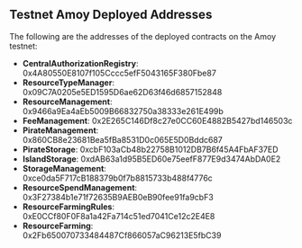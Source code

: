 ## Testnet Amoy Deployed Addresses

The following are the addresses of the deployed contracts on the Amoy testnet:

- **CentralAuthorizationRegistry**: 0x4A80550E8107f105Cccc5efF5043165F380Fbe87
- **ResourceTypeManager**: 0x09C7A0205e5ED1595D6ae62D63f46d6857152848
- **ResourceManagement**: 0x9466a9Ea4aEb5009B66832750a38333e261E499b
- **FeeManagement**: 0x2E265C146Df8c27e0CC60E4882B5427bd146503c
- **PirateManagement**: 0x860CB8e23681Bea5fBa8531D0c065E5D0Bddc687
- **PirateStorage**: 0xcbF103aCb48b22758B1012DB7B6f45A4FbAF37ED
- **IslandStorage**: 0xdAB63a1d95B5ED60e75eefF877E9d3474AbDA0E2
- **StorageManagement**: 0xce0da5F717cB188379b0f7b8815733b488f4776c
- **ResourceSpendManagement**: 0x3F27384b1e71f72635B9AEB0eB90fee91fa9cbF3
- **ResourceFarmingRules**: 0xE0CCf80F0F8a1a42Fa714c51ed7041Ce12c2E4E8
- **ResourceFarming**: 0x2Fb650070733484487Cf866057aC96213E5fbC39
